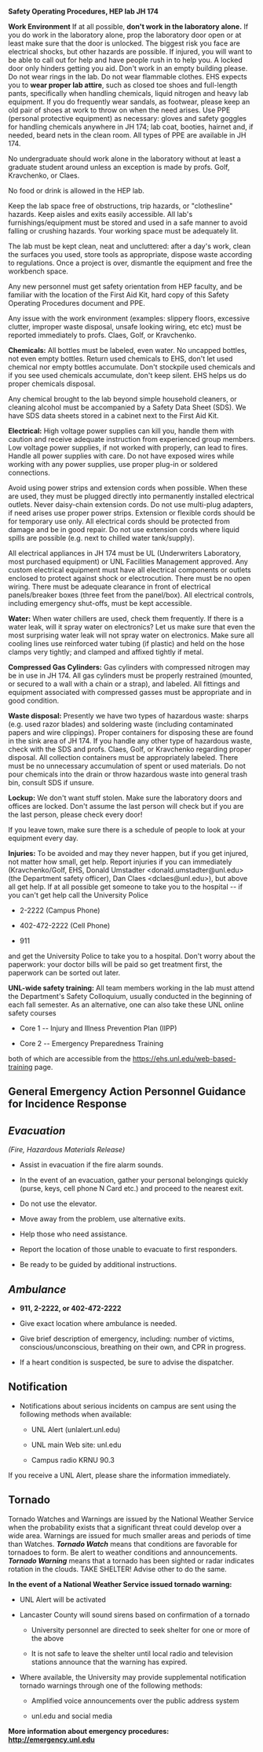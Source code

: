 **Safety Operating Procedures, HEP lab JH 174**

**Work Environment** If at all possible, **don't work in the laboratory
alone.** If you do work in the laboratory alone, prop the laboratory
door open or at least make sure that the door is unlocked. The biggest
risk you face are electrical shocks, but other hazards are possible. If
injured, you will want to be able to call out for help and have people
rush in to help you. A locked door only hinders getting you aid. Don't
work in an empty building please. Do not wear rings in the lab. Do not
wear flammable clothes. EHS expects you to **wear proper lab attire**,
such as closed toe shoes and full-length pants, specifically when
handling chemicals, liquid nitrogen and heavy lab equipment. If you do
frequently wear sandals, as footwear, please keep an old pair of shoes
at work to throw on when the need arises. Use PPE (personal protective
equipment) as necessary: gloves and safety goggles for handling
chemicals anywhere in JH 174; lab coat, booties, hairnet and, if needed,
beard nets in the clean room. All types of PPE are available in JH 174.

No undergraduate should work alone in the laboratory without at least a
graduate student around unless an exception is made by profs. Golf,
Kravchenko, or Claes.

No food or drink is allowed in the HEP lab.

Keep the lab space free of obstructions, trip hazards, or "clothesline"
hazards. Keep aisles and exits easily accessible. All lab's
furnishings/equipment must be stored and used in a safe manner to avoid
falling or crushing hazards. Your working space must be adequately lit.

The lab must be kept clean, neat and uncluttered: after a day's work,
clean the surfaces you used, store tools as appropriate, dispose waste
according to regulations. Once a project is over, dismantle the
equipment and free the workbench space.

Any new personnel must get safety orientation from HEP faculty, and be
familiar with the location of the First Aid Kit, hard copy of this
Safety Operating Procedures document and PPE.

Any issue with the work environment (examples: slippery floors,
excessive clutter, improper waste disposal, unsafe looking wiring, etc
etc) must be reported immediately to profs. Claes, Golf, or Kravchenko.

**Chemicals:** All bottles must be labeled, even water. No uncapped
bottles, not even empty bottles. Return used chemicals to EHS, don't let
used chemical nor empty bottles accumulate. Don't stockpile used
chemicals and if you see used chemicals accumulate, don't keep silent.
EHS helps us do proper chemicals disposal.

Any chemical brought to the lab beyond simple household cleaners, or
cleaning alcohol must be accompanied by a Safety Data Sheet (SDS). We
have SDS data sheets stored in a cabinet next to the First Aid Kit.

**Electrical:** High voltage power supplies can kill you, handle them with caution and
receive adequate instruction from experienced group members. Low voltage
power supplies, if not worked with properly, can lead to fires. Handle
all power supplies with care. Do not have exposed wires while working
with any power supplies, use proper plug-in or soldered connections.

Avoid using power strips and extension cords when possible. When these
are used, they must be plugged directly into permanently installed
electrical outlets. Never daisy-chain extension cords. Do not use
multi-plug adapters, if need arises use proper power strips. Extension
or flexible cords should be for temporary use only. All electrical cords
should be protected from damage and be in good repair. Do not use
extension cords where liquid spills are possible (e.g. next to chilled
water tank/supply).

All electrical appliances in JH 174 must be UL (Underwriters Laboratory,
most purchased equipment) or UNL Facilities Management approved. Any
custom electrical equipment must have all electrical components or
outlets enclosed to protect against shock or electrocution. There must
be no open wiring. There must be adequate clearance in front of
electrical panels/breaker boxes (three feet from the panel/box). All
electrical controls, including emergency shut-offs, must be kept
accessible.

**Water:** When water chillers are used, check them frequently. If there
is a water leak, will it spray water on electronics? Let us make sure
that even the most surprising water leak will not spray water on
electronics. Make sure all cooling lines use reinforced water tubing (if
plastic) and held on the hose clamps very tightly; and clamped and
affixed tightly if metal.

**Compressed Gas Cylinders:** Gas cylinders with compressed nitrogen may
be in use in JH 174. All gas cylinders must be properly restrained
(mounted, or secured to a wall with a chain or a strap), and labeled.
All fittings and equipment associated with compressed gasses must be
appropriate and in good condition.

**Waste disposal:** Presently we have two types of hazardous waste:
sharps (e.g. used razor blades) and soldering waste (including
contaminated papers and wire clippings). Proper containers for disposing
these are found in the sink area of JH 174. If you handle any other type
of hazardous waste, check with the SDS and profs. Claes, Golf, or
Kravchenko regarding proper disposal. All collection containers must be
appropriately labeled. There must be no unnecessary accumulation of
spent or used materials. Do not pour chemicals into the drain or throw
hazardous waste into general trash bin, consult SDS if unsure.

**Lockup:** We don't want stuff stolen. Make sure the laboratory doors
and offices are locked. Don't assume the last person will check but if
you are the last person, please check every door!

If you leave town, make sure there is a schedule of people to look at
your equipment every day.

**Injuries:** To be avoided and may they never happen, but if you get
injured, not matter how small, get help. Report injuries if you can
immediately (Kravchenko/Golf, EHS, Donald Umstadter
\<donald.umstadter\@unl.edu\> (the Department safety officer), Dan Claes
\<dclaes\@unl.edu\>), but above all get help. If at all possible get
someone to take you to the hospital -- if you can't get help call the
University Police

-   2-2222 (Campus Phone)

-   402-472-2222 (Cell Phone)

-   911

and get the University Police to take you to a hospital. Don't worry
about the paperwork: your doctor bills will be paid so get treatment
first, the paperwork can be sorted out later.

**UNL-wide safety training:** All team members working in the lab must
attend the Department's Safety Colloquium, usually conducted in the
beginning of each fall semester. As an alternative, one can also take
these UNL online safety courses

-   Core 1 -- Injury and Illness Prevention Plan (IIPP)

-   Core 2 -- Emergency Preparedness Training

both of which are accessible from the
https://ehs.unl.edu/web-based-training page.

**General Emergency Action Personnel Guidance for Incidence Response** 
-----------------------------------------------------------------------

***Evacuation***
----------------

*(Fire, Hazardous Materials Release)*

-   Assist in evacuation if the fire alarm sounds.

-   In the event of an evacuation, gather your personal belongings
    quickly (purse, keys, cell phone N Card etc.) and proceed to the
    nearest exit.

-   Do not use the elevator.

-   Move away from the problem, use alternative exits.

-   Help those who need assistance.

-   Report the location of those unable to evacuate to first responders.

-   Be ready to be guided by additional instructions.

***Ambulance*** 
----------------

-   **911, 2-2222, or 402-472-2222**

-   Give exact location where ambulance is needed.

-   Give brief description of emergency, including: number of victims,
    conscious/unconscious, breathing on their own, and CPR in progress.

-   If a heart condition is suspected, be sure to advise the dispatcher.

Notification 
-------------

-   Notifications about serious incidents on campus are sent using the
    following methods when available:

    -   UNL Alert (unlalert.unl.edu)

    -   UNL main Web site: unl.edu

    -   Campus radio KRNU 90.3

If you receive a UNL Alert, please share the information immediately.

**Tornado**
-----------

Tornado Watches and Warnings are issued by the National Weather Service
when the probability exists that a significant threat could develop over
a wide area. Warnings are issued for much smaller areas and periods of
time than Watches. ***Tornado Watch*** means that conditions are
favorable for tornadoes to form. Be alert to weather conditions and
announcements. ***Tornado Warning*** means that a tornado has been
sighted or radar indicates rotation in the clouds. TAKE SHELTER! Advise
other to do the same.

**In the event of a National Weather Service issued tornado warning:**

-   UNL Alert will be activated

-   Lancaster County will sound sirens based on confirmation of a
    tornado

    -   University personnel are directed to seek shelter for one or
        more of the above

    -   It is not safe to leave the shelter until local radio and
        television stations announce that the warning has expired.

-   Where available, the University may provide supplemental
    notification tornado warnings through one of the following methods:

    -   Amplified voice announcements over the public address system

    -   unl.edu and social media

**More information about emergency procedures:
<http://emergency.unl.edu>**
